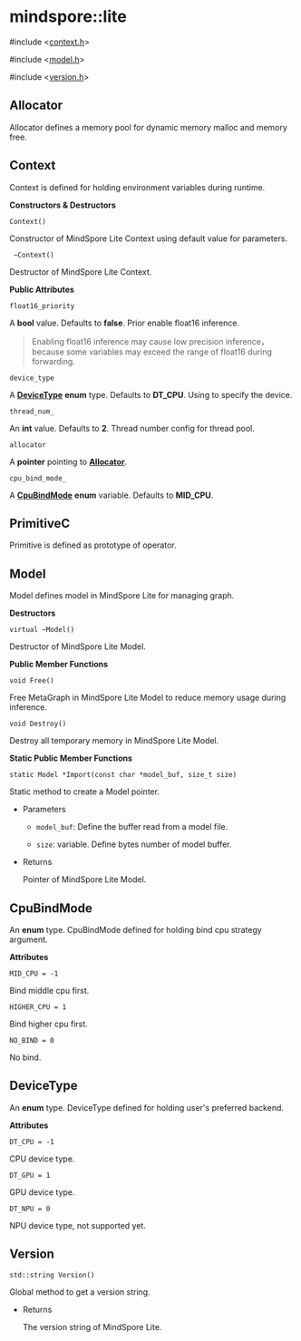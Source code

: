 # mindspore::lite

#include &lt;[context.h](https://gitee.com/mindspore/mindspore/blob/r1.0/mindspore/lite/include/context.h)&gt;

#include &lt;[model.h](https://gitee.com/mindspore/mindspore/blob/r1.0/mindspore/lite/include/model.h)&gt;

#include &lt;[version.h](https://gitee.com/mindspore/mindspore/blob/r1.0/mindspore/lite/include/version.h)&gt;


## Allocator

Allocator defines a memory pool for dynamic memory malloc and memory free.

## Context

Context is defined for holding environment variables during runtime.

**Constructors & Destructors**

```
Context()
```

Constructor of MindSpore Lite Context using default value for parameters.

``` 
 ~Context()
```
Destructor of MindSpore Lite Context.

**Public Attributes**

``` 
float16_priority
```
A **bool** value. Defaults to **false**. Prior enable float16 inference.

> Enabling float16 inference may cause low precision inference，because some variables may exceed the range of float16 during forwarding.

```
device_type
```
A [**DeviceType**](https://www.mindspore.cn/doc/api_cpp/en/r1.0/lite.html#devicetype) **enum** type. Defaults to **DT_CPU**. Using to specify the device.

``` 
thread_num_
```

An **int** value. Defaults to **2**. Thread number config for thread pool.

``` 
allocator
```

A **pointer** pointing to [**Allocator**](https://www.mindspore.cn/doc/api_cpp/en/r1.0/lite.html#allocator).

``` 
cpu_bind_mode_ 
```

A [**CpuBindMode**](https://www.mindspore.cn/doc/api_cpp/en/r1.0/lite.html#cpubindmode) **enum** variable. Defaults to **MID_CPU**.     

## PrimitiveC
Primitive is defined as prototype of operator.

## Model
Model defines model in MindSpore Lite for managing graph.

**Destructors**

```
virtual ~Model()
```

Destructor of MindSpore Lite Model.

**Public Member Functions**

```
void Free()
```
Free MetaGraph in MindSpore Lite Model to reduce memory usage during inference.

```
void Destroy()
```
Destroy all temporary memory in MindSpore Lite Model.

**Static Public Member Functions**
```
static Model *Import(const char *model_buf, size_t size)
```
Static method to create a Model pointer.

- Parameters    

    - `model_buf`: Define the buffer read from a model file.   

    - `size`: variable. Define bytes number of model buffer.

- Returns  

    Pointer of MindSpore Lite Model.
        
## CpuBindMode
An **enum** type. CpuBindMode defined for holding bind cpu strategy argument.

**Attributes**

``` 
MID_CPU = -1
```
Bind middle cpu first.

``` 
HIGHER_CPU = 1
```
Bind higher cpu first.

``` 
NO_BIND = 0
```
No bind.
## DeviceType
An **enum** type. DeviceType defined for holding user's preferred backend.

**Attributes**
``` 
DT_CPU = -1
```
CPU device type.

``` 
DT_GPU = 1
```
GPU device type.

``` 
DT_NPU = 0
```
NPU device type, not supported yet.
## Version

``` 
std::string Version()
```
Global method to get a version string.

- Returns

    The version string of MindSpore Lite.
